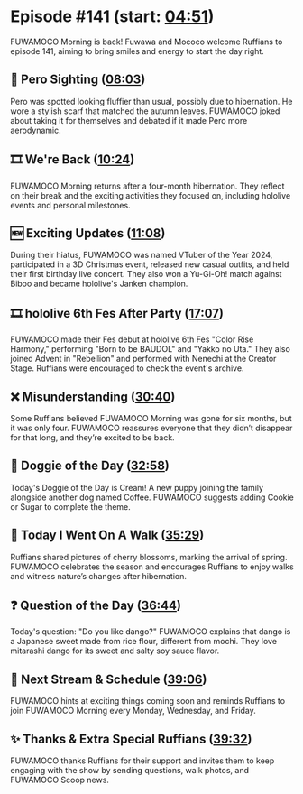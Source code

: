 # Episode #141 (start: [04:51](https://youtu.be/uYBFgUM_cwk?t=04m51s))

FUWAMOCO Morning is back! Fuwawa and Mococo welcome Ruffians to episode 141, aiming to bring smiles and energy to start the day right.

## 👀 Pero Sighting ([08:03](https://youtu.be/uYBFgUM_cwk?t=08m03s))

Pero was spotted looking fluffier than usual, possibly due to hibernation. He wore a stylish scarf that matched the autumn leaves. FUWAMOCO joked about taking it for themselves and debated if it made Pero more aerodynamic.

## 🎞️ We're Back ([10:24](https://youtu.be/uYBFgUM_cwk?t=10m24s))

FUWAMOCO Morning returns after a four-month hibernation. They reflect on their break and the exciting activities they focused on, including hololive events and personal milestones.

## 🆕 Exciting Updates ([11:08](https://youtu.be/uYBFgUM_cwk?t=11m08s))

During their hiatus, FUWAMOCO was named VTuber of the Year 2024, participated in a 3D Christmas event, released new casual outfits, and held their first birthday live concert. They also won a Yu-Gi-Oh! match against Biboo and became hololive's Janken champion.

## 🎞️ hololive 6th Fes After Party ([17:07](https://youtu.be/uYBFgUM_cwk?t=17m07s))

FUWAMOCO made their Fes debut at hololive 6th Fes "Color Rise Harmony," performing "Born to be BAUDOL" and "Yakko no Uta." They also joined Advent in "Rebellion" and performed with Nenechi at the Creator Stage. Ruffians were encouraged to check the event's archive.

## ❌ Misunderstanding ([30:40](https://youtu.be/uYBFgUM_cwk?t=30m40s))

Some Ruffians believed FUWAMOCO Morning was gone for six months, but it was only four. FUWAMOCO reassures everyone that they didn’t disappear for that long, and they’re excited to be back.

## 🐶 Doggie of the Day ([32:58](https://youtu.be/uYBFgUM_cwk?t=32m58s))

Today's Doggie of the Day is Cream! A new puppy joining the family alongside another dog named Coffee. FUWAMOCO suggests adding Cookie or Sugar to complete the theme.

## 🚶 Today I Went On A Walk ([35:29](https://youtu.be/uYBFgUM_cwk?t=35m29s))

Ruffians shared pictures of cherry blossoms, marking the arrival of spring. FUWAMOCO celebrates the season and encourages Ruffians to enjoy walks and witness nature’s changes after hibernation.

## ❓ Question of the Day ([36:44](https://youtu.be/uYBFgUM_cwk?t=36m44s))

Today's question: "Do you like dango?" FUWAMOCO explains that dango is a Japanese sweet made from rice flour, different from mochi. They love mitarashi dango for its sweet and salty soy sauce flavor.

## 📅 Next Stream & Schedule ([39:06](https://youtu.be/uYBFgUM_cwk?t=39m06s))

FUWAMOCO hints at exciting things coming soon and reminds Ruffians to join FUWAMOCO Morning every Monday, Wednesday, and Friday.

## ✨ Thanks & Extra Special Ruffians ([39:32](https://youtu.be/uYBFgUM_cwk?t=39m32s))

FUWAMOCO thanks Ruffians for their support and invites them to keep engaging with the show by sending questions, walk photos, and FUWAMOCO Scoop news.
